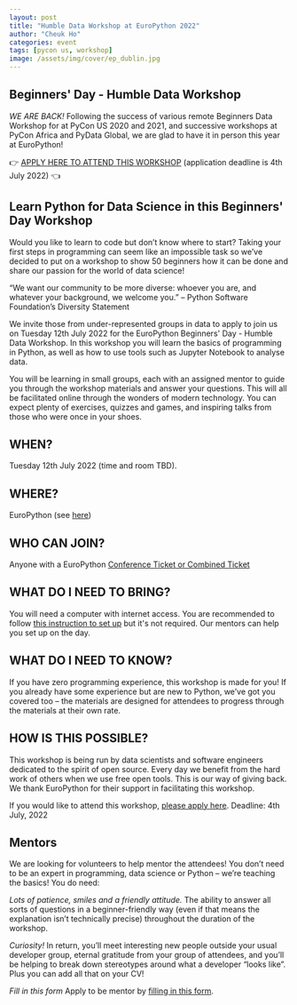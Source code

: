 ```yaml
---
layout: post
title: "Humble Data Workshop at EuroPython 2022"
author: "Cheuk Ho"
categories: event
tags: [pycon us, workshop]
image: /assets/img/cover/ep_dublin.jpg
---
```


## Beginners' Day - Humble Data Workshop ##
*WE ARE BACK!*
Following the success of various remote Beginners Data Workshop for at PyCon US 2020 and 2021, and successive workshops at PyCon Africa and PyData Global, we are glad to have it in person this year at EuroPython!

👉 [APPLY HERE TO ATTEND THIS WORKSHOP](https://forms.gle/Y9thJjuAQAiFm8D8A) (application deadline is 4th July 2022) 👈

## Learn Python for Data Science in this Beginners' Day Workshop ##
Would you like to learn to code but don’t know where to start? Taking your first steps in programming can seem like an impossible task so we’ve decided to put on a workshop to show 50 beginners how it can be done and share our passion for the world of data science!

“We want our community to be more diverse: whoever you are, and whatever your background, we welcome you.” – Python Software Foundation’s Diversity Statement

We invite those from under-represented groups in data to apply to join us on Tuesday 12th July 2022 for the EuroPython Beginners' Day - Humble Data Workshop. In this workshop you will learn the basics of programming in Python, as well as how to use tools such as Jupyter Notebook to analyse data.

You will be learning in small groups, each with an assigned mentor to guide you through the workshop materials and answer your questions. This will all be facilitated online through the wonders of modern technology. You can expect plenty of exercises, quizzes and games, and inspiring talks from those who were once in your shoes.

## WHEN? ##
Tuesday 12th July 2022 (time and room TBD).

## WHERE? ##
EuroPython (see [here](/where))

## WHO CAN JOIN? ##
Anyone with a EuroPython [Conference Ticket or Combined Ticket](https://ep2022.europython.eu/tickets#ticket-types)

## WHAT DO I NEED TO BRING? ##
You will need a computer with internet access. You are recommended to follow [this instruction to set up](https://github.com/HumbleData/beginners-data-workshop) but it's not required. Our mentors can help you set up on the day.

## WHAT DO I NEED TO KNOW? ##
If you have zero programming experience, this workshop is made for you! If you already have some experience but are new to Python, we’ve got you covered too – the materials are designed for attendees to progress through the materials at their own rate.

## HOW IS THIS POSSIBLE? ##
This workshop is being run by data scientists and software engineers dedicated to the spirit of open source. Every day we benefit from the hard work of others when we use free open tools. This is our way of giving back. We thank EuroPython for their support in facilitating this workshop.

If you would like to attend this workshop, [please apply here](https://forms.gle/Y9thJjuAQAiFm8D8A). Deadline: 4th July, 2022

## Mentors ##
We are looking for volunteers to help mentor the attendees! You don’t need to be an expert in programming, data science or Python – we’re teaching the basics! You do need:

*Lots of patience, smiles and a friendly attitude.*
The ability to answer all sorts of questions in a beginner-friendly way (even if that means the explanation isn’t technically precise) throughout the duration of the workshop.

*Curiosity!*
In return, you’ll meet interesting new people outside your usual developer group, eternal gratitude from your group of attendees, and you’ll be helping to break down stereotypes around what a developer “looks like”. Plus you can add all that on your CV!

*Fill in this form*
Apply to be mentor by [filling in this form](https://forms.gle/Y9thJjuAQAiFm8D8A).
